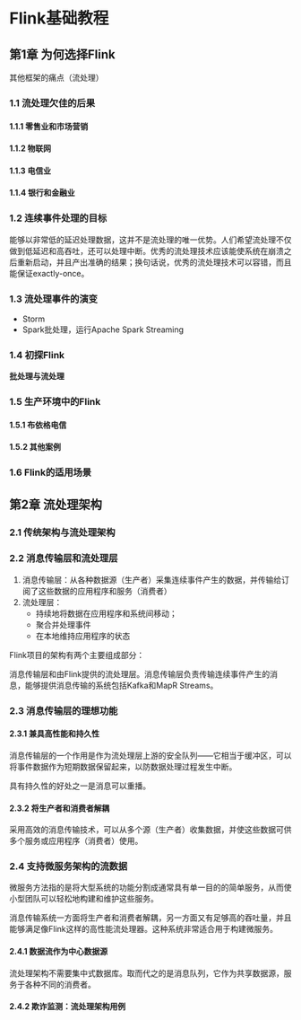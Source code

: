# Flink基础教程 #

## 第1章 为何选择Flink ##

其他框架的痛点（流处理）

### 1.1 流处理欠佳的后果 ###

#### 1.1.1 零售业和市场营销 ####

#### 1.1.2 物联网 ####

#### 1.1.3 电信业 ####

#### 1.1.4 银行和金融业 ####

### 1.2 连续事件处理的目标 ###

能够以非常低的延迟处理数据，这并不是流处理的唯一优势。人们希望流处理不仅做到低延迟和高吞吐，还可以处理中断。优秀的流处理技术应该能使系统在崩溃之后重新启动，并且产出准确的结果；换句话说，优秀的流处理技术可以容错，而且能保证exactly-once。

### 1.3 流处理事件的演变 ###

* Storm
* Spark批处理，运行Apache Spark Streaming

### 1.4 初探Flink ###

**批处理与流处理**

### 1.5 生产环境中的Flink ###

#### 1.5.1 布依格电信 ####

#### 1.5.2 其他案例 ####

### 1.6 Flink的适用场景 ###

## 第2章 流处理架构 ##

### 2.1 传统架构与流处理架构 ###

### 2.2 消息传输层和流处理层 ###

1. 消息传输层：从各种数据源（生产者）采集连续事件产生的数据，并传输给订阅了这些数据的应用程序和服务（消费者）
2. 流处理层：
	* 持续地将数据在应用程序和系统间移动；
	* 聚合并处理事件
	* 在本地维持应用程序的状态

Flink项目的架构有两个主要组成部分：

消息传输层和由Flink提供的流处理层。消息传输层负责传输连续事件产生的消息，能够提供消息传输的系统包括Kafka和MapR Streams。

### 2.3 消息传输层的理想功能 ###

#### 2.3.1 兼具高性能和持久性 ####

消息传输层的一个作用是作为流处理层上游的安全队列——它相当于缓冲区，可以将事件数据作为短期数据保留起来，以防数据处理过程发生中断。

具有持久性的好处之一是消息可以重播。

#### 2.3.2 将生产者和消费者解耦 ####

采用高效的消息传输技术，可以从多个源（生产者）收集数据，并使这些数据可供多个服务或应用程序（消费者）使用。

### 2.4 支持微服务架构的流数据 ###

微服务方法指的是将大型系统的功能分割成通常具有单一目的的简单服务，从而使小型团队可以轻松地构建和维护这些服务。

消息传输系统一方面将生产者和消费者解耦，另一方面又有足够高的吞吐量，并且能够满足像Flink这样的高性能流处理器。这种系统非常适合用于构建微服务。

#### 2.4.1 数据流作为中心数据源 ####

流处理架构不需要集中式数据库。取而代之的是消息队列，它作为共享数据源，服务于各种不同的消费者。

#### 2.4.2 欺诈监测：流处理架构用例 ####